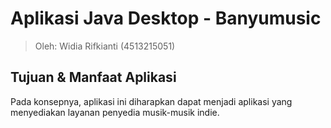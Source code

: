 # Aplikasi Java Desktop - Banyumusic #

> Oleh: Widia Rifkianti (4513215051)

## Tujuan & Manfaat Aplikasi ##

Pada konsepnya, aplikasi ini diharapkan dapat menjadi aplikasi yang menyediakan layanan penyedia musik-musik indie.

